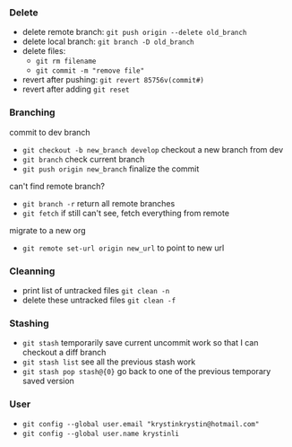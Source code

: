 ### Delete
- delete remote branch: `git push origin --delete old_branch`
- delete local branch: `git branch -D old_branch`
- delete files: 
  - `git rm filename`
  - `git commit -m "remove file"`
- revert after pushing: `git revert 85756v(commit#)`
- revert after adding `git reset `
  
### Branching
commit to dev branch
- `git checkout -b new_branch develop` checkout a new branch from dev
- `git branch` check current branch 
- `git push origin new_branch` finalize the commit

can't find remote branch?
- `git branch -r` return all remote branches
- `git fetch` if still can't see, fetch everything from remote

migrate to a new org
- `git remote set-url origin new_url` to point to new url

### Cleanning 
- print list of untracked files `git clean -n`
- delete these untracked files `git clean -f`

### Stashing
- `git stash` temporarily save current uncommit work so that I can checkout a diff branch
- `git stash list` see all the previous stash work
- `git stash pop stash@{0}` go back to one of the previous temporary saved version 

### User
- `git config --global user.email "krystinkrystin@hotmail.com"`
- `git config --global user.name krystinli`
